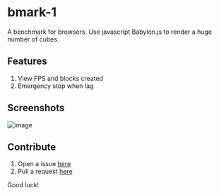 # bmark-1
A benchmark for browsers. Use javascript Babylon.js to render a huge number of cubes. 
## Features
1. View FPS and blocks created
2. Emergency stop when lag
## Screenshots
![image](https://github.com/user-attachments/assets/1be826af-179d-448c-a8e3-a35ceb9f1374)
## Contribute
1. Open a issue [here](https://github.com/dev1012-lzh/bmark-1/issues)
2. Pull a request [here](https://github.com/dev1012-lzh/bmark-1/pulls)

Good luck!

